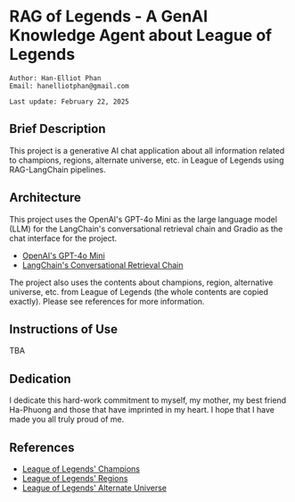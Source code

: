 # RAG of Legends - A GenAI Knowledge Agent about League of Legends

```
Author: Han-Elliot Phan
Email: hanelliotphan@gmail.com

Last update: February 22, 2025
```

## Brief Description
This project is a generative AI chat application about all information related 
to champions, regions, alternate universe, etc. in League of Legends using 
RAG-LangChain pipelines.

## Architecture
This project uses the OpenAI's GPT-4o Mini as the large language model (LLM) 
for the LangChain's conversational retrieval chain and Gradio as the chat 
interface for the project.

- [OpenAI's GPT-4o Mini](https://openai.com/index/gpt-4o-mini-advancing-cost-efficient-intelligence/)
- [LangChain's Conversational Retrieval Chain](https://python.langchain.com/api_reference/langchain/chains/langchain.chains.conversational_retrieval.base.ConversationalRetrievalChain.html)

The project also uses the contents about champions, region, alternative 
universe, etc. from League of Legends (the whole contents are copied exactly). 
Please see references for more information.

## Instructions of Use
TBA

## Dedication
I dedicate this hard-work commitment to myself, my mother, my best friend 
Ha-Phuong and those that have imprinted in my heart. I hope that I have made 
you all truly proud of me.

## References
- [League of Legends' Champions](https://www.leagueoflegends.com/en-us/champions/)
- [League of Legends' Regions](https://universe.leagueoflegends.com/en_US/regions/)
- [League of Legends' Alternate Universe](https://universe.leagueoflegends.com/en_US/)